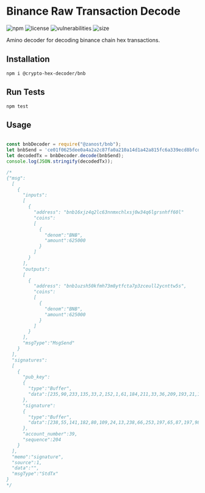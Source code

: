 # Binance Raw Transaction Decode

![npm](https://img.shields.io/npm/v/@zanost/bnb.svg) ![license](https://img.shields.io/npm/l/@zanost/bnb) ![vulnerabilities](https://img.shields.io/snyk/vulnerabilities/npm/@zanost/bnb) ![size](https://img.shields.io/bundlephobia/min/@zanost/bnb)

Amino decoder for decoding binance chain hex transactions.

## Installation

```shell
npm i @crypto-hex-decoder/bnb
```

## Run Tests

```shell
npm test
```

## Usage

```javascript

const bnbDecoder = require("@zanost/bnb");
let bnbSend = 'ce01f0625dee0a4a2a2c87fa0a210a14d1a42a815fc6a339ecd8bfcd093dd1a835f40e1312090a03424e4210e8922612210a14e0a17a3ec9ddfd1d9c8b4e17df0622c679ffa89812090a03424e4210e89226126f0a26eb5ae987210298013db8d32124d1c11570cd37f8e52297bd18ea561cf990907f7aa03e486d6c1240ee378db6506d180dee42fdc54157c562fdd4d047a9c1c33ef407af6bd435a9023a2e0ebdb3061943a88b3a434d6b2ba8a4c970db218bd38fecf9796de973a43d182720cc011a097369676e61747572652001';
let decodedTx = bnbDecoder.decode(bnbSend);
console.log(JSON.stringify(decodedTx));

/*
{"msg":
  [
    {
      "inputs":
      [
        {
          "address": "bnb16xjz4q2lc63nnmxchlxsj0w34q6lgrsnhff60l"
          "coins":
          [
            {
              "denom":"BNB",
              "amount":625000
            }
          ]
        }
      ],
      "outputs":
      [
        {
          "address": "bnb1uzsh50kfmh73m8ytfcta7p3zceull2ycnttw5s",
          "coins":
          [
            {
              "denom":"BNB",
              "amount":625000
            }
          ]
        }
      ],
      "msgType":"MsgSend"
    }
  ],
  "signatures":
  [
    {
      "pub_key":
      {
        "type":"Buffer",
        "data":[235,90,233,135,33,2,152,1,61,184,211,33,36,209,193,21,112,205,55,248,229,34,151,189,24,234,86,28,249,144,144,127,122,160,62,72,109,108]
      },
      "signature":
      {
        "type":"Buffer",
        "data":[238,55,141,182,80,109,24,13,238,66,253,197,65,87,197,98,253,212,208,71,169,193,195,62,244,7,175,107,212,53,169,2,58,46,14,189,179,6,25,67,168,139,58,67,77,107,43,168,164,201,112,219,33,139,211,143,236,249,121,109,233,115,164,61]
      },
      "account_number":39,
      "sequence":204
    }
  ],
  "memo":"signature",
  "source":1,
  "data":"",
  "msgType":"StdTx"
}
*/

```
